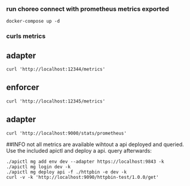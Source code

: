 ### run choreo connect with prometheus metrics exported

```
docker-compose up -d
```

### curls metrics

## adapter
```
curl 'http://localhost:12344/metrics'
```
## enforcer
```
curl 'http://localhost:12345/metrics'
```
## adapter
```
curl 'http://localhost:9000/stats/prometheus'
```

##INFO
not all metrics are available wihtout a api deployed and queried. Use the included apictl and deploy a api. query afterwards:
```
./apictl mg add env dev --adapter https://localhost:9843 -k
./apictl mg login dev -k
./apictl mg deploy api -f ./httpbin -e dev -k
curl -v -k 'http://localhost:9090/httpbin-test/1.0.0/get'
```
